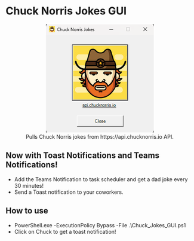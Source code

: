 # Chuck Norris Jokes GUI
<p align="center">
  <img src="https://raw.githubusercontent.com/Tachaeon/Chuck_Norris_Jokes/main/Images/chuck.png" />
  <br>Pulls Chuck Norris jokes from https://api.chucknorris.io API.
</p>

## Now with Toast Notifications and Teams Notifications!
- Add the Teams Notification to task scheduler and get a dad joke every 30 minutes!
- Send a Toast notification to your coworkers.

## How to use
- PowerShell.exe -ExecutionPolicy Bypass -File .\Chuck_Jokes_GUI.ps1
- Click on Chuck to get a toast notification!
